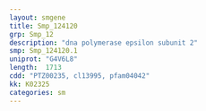 ```yaml
---
layout: smgene
title: Smp_124120
grp: Smp_12
description: "dna polymerase epsilon subunit 2"
smp: Smp_124120.1
uniprot: "G4V6L8"
length:  1713
cdd: "PTZ00235, cl13995, pfam04042"
kk: K02325
categories: sm
---
```

